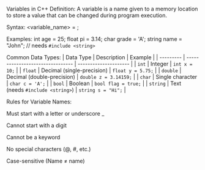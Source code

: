 Variables in C++
Definition: A variable is a name given to a memory location to store a value that can be changed during program execution.

Syntax:
<datatype> <variable_name> = <value>;

 Examples:
int age = 25;
float pi = 3.14;
char grade = 'A';
string name = "John";  // needs `#include <string>`

Common Data Types:
| Data Type | Description                      | Example               |
| --------- | -------------------------------- | --------------------- |
| `int`     | Integer                          | `int x = 10;`         |
| `float`   | Decimal (single-precision)       | `float y = 5.75;`     |
| `double`  | Decimal (double-precision)       | `double z = 3.14159;` |
| `char`    | Single character                 | `char c = 'A';`       |
| `bool`    | Boolean                          | `bool flag = true;`   |
| `string`  | Text (needs `#include <string>`) | `string s = "Hi";`    |

Rules for Variable Names:

Must start with a letter or underscore _

Cannot start with a digit

Cannot be a keyword

No special characters (@, #, etc.)

Case-sensitive (Name ≠ name)


